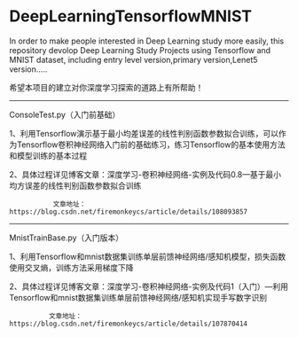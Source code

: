 # DeepLearningTensorflowMNIST
In order to make people interested in Deep Learning  study more easily, this repository devolop Deep Learning Study Projects using Tensorflow and MNIST dataset, including entry level version,primary version,Lenet5 version.....

希望本项目的建立对你深度学习探索的道路上有所帮助！

--------------------------------------------------------------------------------------------------

ConsoleTest.py（入门前基础）

1、利用Tensorflow演示基于最小均差误差的线性判别函数参数拟合训练，可以作为Tensorflow卷积神经网络入门前的基础练习，练习Tensorflow的基本使用方法和模型训练的基本过程

2、具体过程详见博客文章：深度学习-卷积神经网络-实例及代码0.8—基于最小均方误差的线性判别函数参数拟合训练

               文章地址：https://blog.csdn.net/firemonkeycs/article/details/108093857
               
----------------------------------------------------------------------------------------------------------

MnistTrainBase.py（入门版本）

1、利用Tensorflow和mnist数据集训练单层前馈神经网络/感知机模型，损失函数使用交叉熵，训练方法采用梯度下降

2、具体过程详见博客文章：深度学习-卷积神经网络-实例及代码1（入门）—利用Tensorflow和mnist数据集训练单层前馈神经网络/感知机实现手写数字识别
               
              文章地址：https://blog.csdn.net/firemonkeycs/article/details/107870414
